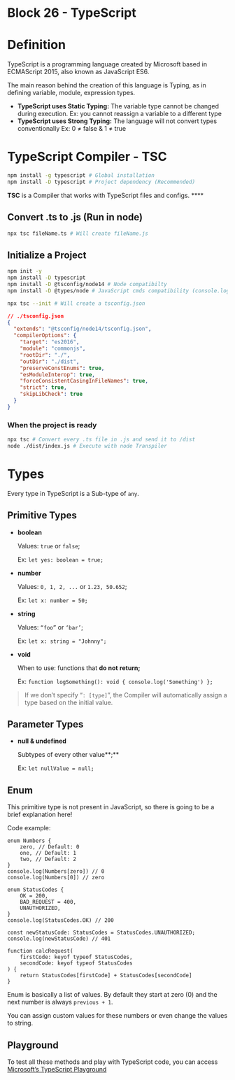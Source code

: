 # Block 26 - TypeScript

# Definition

TypeScript is a programming language created by Microsoft based in ECMAScript 2015, also known as JavaScript ES6.

The main reason behind the creation of this language is Typing, as in defining variable, module, expression types.

- **TypeScript uses Static Typing:** The variable type cannot be changed during execution.
Ex: you cannot reassign a variable to a different type
- **TypeScript uses Strong Typing:** The language will not convert types conventionally
Ex: 0 ≠ false & 1 ≠ true

# TypeScript Compiler - TSC

```bash
npm install -g typescript # Global installation
npm install -D typescript # Project dependency (Recommended)
```

**TSC** is a Compiler that works with TypeScript files and configs. ****

## Convert .ts to .js (Run in node)

```bash
npx tsc fileName.ts # Will create fileName.js
```

## Initialize a Project

```bash
npm init -y
npm install -D typescript
npm install -D @tsconfig/node14 # Node compatibilty
npm install -D @types/node # JavaScript cmds compatibility (console.log(), etc)

npx tsc --init # Will create a tsconfig.json
```

```json
// ./tsconfig.json
{
  "extends": "@tsconfig/node14/tsconfig.json",
  "compilerOptions": {
    "target": "es2016",                                 
    "module": "commonjs",
    "rootDir": "./",
    "outDir": "./dist",
    "preserveConstEnums": true,
    "esModuleInterop": true,
    "forceConsistentCasingInFileNames": true,
    "strict": true,
    "skipLibCheck": true
  }
}
```

### When the project is ready

```bash
npx tsc # Convert every .ts file in .js and send it to /dist
node ./dist/index.js # Execute with node Transpiler
```

# Types

Every type in TypeScript is a Sub-type of `any`.

## Primitive Types

- **boolean**
    
    Values: `true` or `false`;
    
    Ex: `let yes: boolean = true;`
    
- **number**
    
    Values: `0, 1, 2, ...` or `1.23, 50.652`;
    
    Ex: `let x: number = 50;`
    
- **string**
    
    Values: `“foo”` or `‘bar’`;
    
    Ex: `let x: string = "Johnny";`
    
- **void**
    
    When to use: functions that **do not** **return;**
    
    Ex: `function logSomething(): void { console.log('Something') };`
    

> If we don’t specify “`: [type]`”, the Compiler will automatically assign a type based on the initial value.
> 

## Parameter Types

- **null & undefined**
    
    Subtypes of every other value**;**
    
    Ex: `let nullValue = null;`
    

## Enum

This primitive type is not present in JavaScript, so there is going to be a brief explanation here!

Code example:

```tsx
enum Numbers {
	zero, // Default: 0
	one, // Default: 1
	two, // Default: 2
}
console.log(Numbers[zero]) // 0
console.log(Numbers[0]) // zero

enum StatusCodes {
	OK = 200,
	BAD_REQUEST = 400,
	UNAUTHORIZED,
}
console.log(StatusCodes.OK) // 200

const newStatusCode: StatusCodes = StatusCodes.UNAUTHORIZED;
console.log(newStatusCode) // 401

function calcRequest(
	firstCode: keyof typeof StatusCodes,
	secondCode: keyof typeof StatusCodes
) {
	return StatusCodes[firstCode] + StatusCodes[secondCode]
}
```

Enum is basically a list of values. By default they start at zero (0) and the next number is always `previous + 1`.

You can assign custom values for these numbers or even change the values to string.

## Playground

To test all these methods and play with TypeScript code, you can access [Microsoft’s TypeScript Playground](https://www.typescriptlang.org/play)